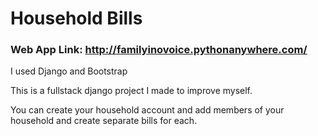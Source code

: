 # Household Bills

### Web App Link: http://familyinovoice.pythonanywhere.com/

I used Django and Bootstrap

This is a fullstack django project I made to improve myself.

You can create your household account and add members of your household and create separate bills for each.
